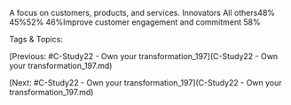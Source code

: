 A focus on customers, products, and services.
Innovators 
All others48%
45%52%
46%Improve customer engagement and commitment 58%

   Tags & Topics:
   

[Previous: #C-Study22 - Own your transformation_197](C-Study22 - Own your transformation_197.md)

[Next: #C-Study22 - Own your transformation_197](C-Study22 - Own your transformation_197.md)